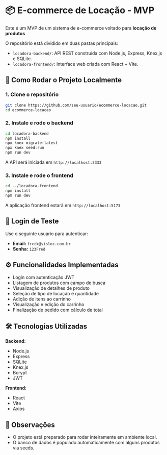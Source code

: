 # 📦 E-commerce de Locação - MVP

Este é um MVP de um sistema de e-commerce voltado para **locação de produtos**

O repositório está dividido em duas pastas principais:

- `locadora-backend/`: API REST construída com Node.js, Express, Knex.js e SQLite.
- `locadora-frontend/`: Interface web criada com React + Vite.

## 🚀 Como Rodar o Projeto Localmente

### 1. Clone o repositório

```bash
git clone https://github.com/seu-usuario/ecommerce-locacao.git
cd ecommerce-locacao
```

### 2. Instale e rode o backend

```bash
cd locadora-backend
npm install
npx knex migrate:latest
npx knex seed:run
npm run dev
```

A API será iniciada em `http://localhost:3333`

### 3. Instale e rode o frontend

```bash
cd ../locadora-frontend
npm install
npm run dev
```

A aplicação frontend estará em `http://localhost:5173`

## 🔐 Login de Teste

Use o seguinte usuário para autenticar:

- **Email:** `fredx@sisloc.com.br`
- **Senha:** `123Fred`

## ⚙️ Funcionalidades Implementadas

- Login com autenticação JWT
- Listagem de produtos com campo de busca
- Visualização de detalhes de produto
- Seleção de tipo de locação e quantidade
- Adição de itens ao carrinho
- Visualização e edição do carrinho
- Finalização de pedido com cálculo de total

## 🛠 Tecnologias Utilizadas

**Backend:**
- Node.js
- Express
- SQLite
- Knex.js
- Bcrypt
- JWT

**Frontend:**
- React
- Vite
- Axios

## 📎 Observações

- O projeto está preparado para rodar inteiramente em ambiente local.
- O banco de dados é populado automaticamente com alguns produtos via seeds.
